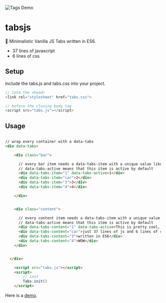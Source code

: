 <p text-align="center"><img src="/assets/tags.gif" alt="Tags Demo"></p>

# tabsjs
📂 Minimalistic Vanilla JS Tabs written in ES6.

- 37 lines of javascript
- 6 lines of css

## Setup

Include the tabs.js and tabs.css into your project.

``` javascript
// into the <head>
<link rel="stylesheet" href="tabs.css">

// before the closing body tag
<script src="tabs.js"></script>
```

## Usage

``` html

// wrap every container with a data-tabs
<div data-tabs>

    <div class="bar">

      // every bar item needs a data-tabs-item with a unique value like "1" "car" "Product1"
      // data-tabs-active means that this item is active by default
      <div data-tabs-item="1" data-tabs-active>1</div>
      <div data-tabs-item="car">2</div>
      <div data-tabs-item="3">3</div>
      <div data-tabs-item="4">4</div>

    </div>


    <div class="content">

      // every content item needs a data-tabs-item with a unique value like "1" "car" "Product1"
      // data-tabs-active means that this item is active by default
      <div data-tabs-content="1" data-tabs-active>This is pretty cool, isn´t it?</div>
      <div data-tabs-content="car">just 37 lines of js and 6 lines of css</div>
      <div data-tabs-content="3">written in ES6</div>
      <div data-tabs-content="4">WOW</div>
    </div>


  </div>

    <script src="tabs.js"></script>
    <script>
        // init
        Tabs.init()
    </script>

```

Here is a <a href="https://janmarkuslanger.github.io/tabsjs/">demo</a>.
